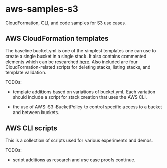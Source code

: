 # aws-samples-s3

CloudFormation, CLI, and code samples for S3 use cases.

## AWS CloudFormation templates

The baseline bucket.yml is one of the simplest templates one can use to create a single bucket in a single stack. It also contains commented elements which can be researched [here](https://docs.aws.amazon.com/AWSCloudFormation/latest/UserGuide/aws-properties-s3-bucket.html). Also included are four CloudFormation-related scripts for deleting stacks, listing stacks, and template validation.

TODOs:

* template additions based on variations of bucket.yml. Each variation should include a script for stack creation that uses the AWS CLI.

* the use of AWS::S3::BucketPolicy to control specific access to a bucket and between buckets.

## AWS CLI scripts

This is a collection of scripts used for various experiments and demos.

TODOs:

* script additions as research and use case proofs continue.
